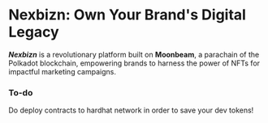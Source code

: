 # Nexbizn: Own Your Brand's Digital Legacy

***Nexbizn*** is a revolutionary platform built on **Moonbeam**, a parachain of the Polkadot blockchain, empowering brands to harness the power of NFTs for impactful marketing campaigns.

### To-do
Do deploy contracts to hardhat network in order to save your dev tokens!